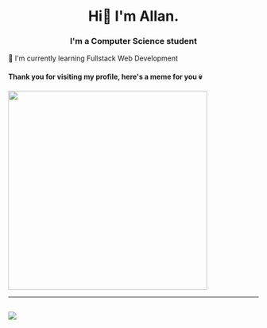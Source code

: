 <h1 align="center">Hi👋 I'm Allan.</h1>
<h3 align="center">I'm a Computer Science student</h3>

🌱 I'm currently learning Fullstack Web Development<br>

#### Thank you for visiting my profile, here's a meme for you 💀
<img src='https://randommeme-five.vercel.app/' style="height: 400px;"/>

---
[![](https://visitcount.itsvg.in/api?id=kiiru7951&label=Visitors&color=1&icon=0&pretty=false)](https://visitcount.itsvg.in)
---

